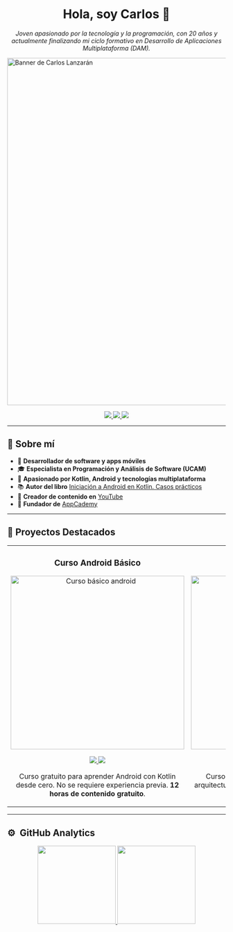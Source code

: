 <div align="center">
  <h1 align="center">Hola, soy Carlos 👋</h1>
  <p>
    <i>Joven apasionado por la tecnología y la programación, con 20 años y actualmente finalizando mi ciclo formativo en Desarrollo de Aplicaciones Multiplataforma (DAM).</i>
  </p>
</div>

<!-- Banner (opcional, reemplázalo con el tuyo si tienes) -->
<img src="https://imgur.com/W3FfbZc.png" width="800" alt="Banner de Carlos Lanzarán">

<!-- Redes Sociales -->
<p align="center">
  <a href="https://www.linkedin.com/in/carlos-lanzar%C3%A1n-romero-7aa962338/" target="_blank">
    <img src="https://img.shields.io/badge/LinkedIn-0077B5?style=for-the-badge&logo=linkedin&logoColor=white">
  </a>
  <a href="https://github.com/TU_GITHUB" target="_blank">
    <img src="https://img.shields.io/badge/GitHub-181717?style=for-the-badge&logo=github&logoColor=white">
  </a>
  <a href="mailto:TUCORREO@ejemplo.com">
    <img src="https://img.shields.io/badge/Email-D14836?style=for-the-badge&logo=gmail&logoColor=white">
  </a>
</p>

---

## 📌 Sobre mí

- 🚀 **Desarrollador de software y apps móviles**  
- 🎓 **Especialista en Programación y Análisis de Software (UCAM)**  
- 📱 **Apasionado por Kotlin, Android y tecnologías multiplataforma**  
- 📚 **Autor del libro** [Iniciación a Android en Kotlin. Casos prácticos](https://www.paraninfo.es/catalogo/9788428340922/iniciacion-a-android-en-kotlin--casos-practicos)  
- 🎥 **Creador de contenido en** [YouTube](https://youtube.com/aristidevs?sub_confirmation=1)  
- 🏫 **Fundador de** [AppCademy](https://appcademy.dev)  

---

## 🚀 Proyectos Destacados

<table>
<tr>
<td width="50%">
<h3 align="center">Curso Android Básico</h3>
<div align="center">
<a href="https://github.com/TU_GITHUB/Android-Basico" target="_blank"><img src="https://i.imgur.com/Jji0CIE.jpg" width="400" alt="Curso básico android"></a>
<p>
<a href="https://github.com/TU_GITHUB/Android-Basico" target="_blank">
<img src="https://img.shields.io/badge/CÓDIGO-ff9?style=for-the-badge&logo=github&logoColor=black">
</a>
<a href="https://youtu.be/ENLACE_VIDEO" target="_blank">
<img src="https://img.shields.io/badge/-Youtube-green?style=for-the-badge&color=fbfc40">
</a>
</p>
<p>Curso gratuito para aprender Android con Kotlin desde cero. No se requiere experiencia previa. <strong>12 horas de contenido gratuito</strong>.</p>
</div>                                                                                      
</td>

<td width="50%">
<h3 align="center">Arquitectura MVVM</h3>
<div align="center">                                       
<a href="https://github.com/TU_GITHUB/MVVM-Architecture" target="_blank"><img src="https://i.imgur.com/7uCBigG.jpg" width="400" alt="Curso arquitectura MVVM"></a>
<p>
<a href="https://github.com/TU_GITHUB/MVVM-Architecture" target="_blank">
<img src="https://img.shields.io/badge/C%C3%93DIGO-80ffaa?style=for-the-badge&logo=github&logoColor=black">
</a>
<a href="https://youtu.be/ENLACE_VIDEO" target="_blank">
<img src="https://img.shields.io/badge/-Youtube-green?style=for-the-badge&color=3fFD7f">
</a>
</p>
<p>Curso completo sobre la implementación de arquitecturas robustas en Android usando MVVM y Clean Architecture.</p>
</div>                                                             
</td>  
</tr>
</table>

---

## ⚙️ &nbsp;GitHub Analytics

<p align="center">
<a href="https://github.com/https://github.com/CarlosLanzaran">
  <img height="180em" src="https://github-readme-stats-eight-theta.vercel.app/api?username=TU_GITHUB&show_icons=true&theme=algolia&include_all_commits=true&count_private=true"/>
  <img height="180em" src="https://github-readme-stats-eight-theta.vercel.app/api/top-langs/?username=TU_GITHUB&layout=compact&langs_count=8&theme=algolia"/>
</a>
</p>
